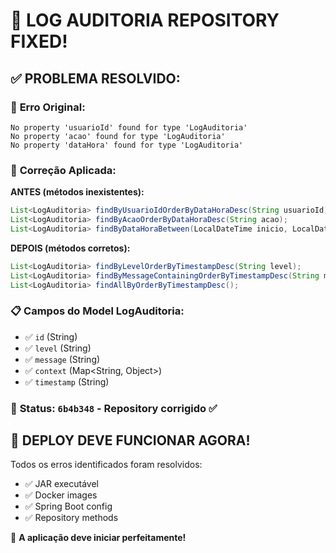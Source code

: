 # 🎯 LOG AUDITORIA REPOSITORY FIXED!

## ✅ **PROBLEMA RESOLVIDO:**

### 🐛 **Erro Original:**
```
No property 'usuarioId' found for type 'LogAuditoria'
No property 'acao' found for type 'LogAuditoria'  
No property 'dataHora' found for type 'LogAuditoria'
```

### 🔧 **Correção Aplicada:**

**ANTES (métodos inexistentes):**
```java
List<LogAuditoria> findByUsuarioIdOrderByDataHoraDesc(String usuarioId);
List<LogAuditoria> findByAcaoOrderByDataHoraDesc(String acao);
List<LogAuditoria> findByDataHoraBetween(LocalDateTime inicio, LocalDateTime fim);
```

**DEPOIS (métodos corretos):**
```java
List<LogAuditoria> findByLevelOrderByTimestampDesc(String level);
List<LogAuditoria> findByMessageContainingOrderByTimestampDesc(String message);
List<LogAuditoria> findAllByOrderByTimestampDesc();
```

### 📋 **Campos do Model LogAuditoria:**
- ✅ `id` (String)
- ✅ `level` (String) 
- ✅ `message` (String)
- ✅ `context` (Map<String, Object>)
- ✅ `timestamp` (String)

### 🚀 **Status:** `6b4b348` - Repository corrigido ✅

## 🎯 **DEPLOY DEVE FUNCIONAR AGORA!**

Todos os erros identificados foram resolvidos:
- ✅ JAR executável
- ✅ Docker images  
- ✅ Spring Boot config
- ✅ Repository methods

🚀 **A aplicação deve iniciar perfeitamente!**